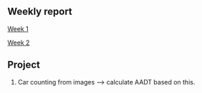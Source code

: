 ## Weekly report 

[Week 1](./week1.md)

[Week 2](./week2.md)

## Project 

1. Car counting from images --> calculate AADT based on this.

